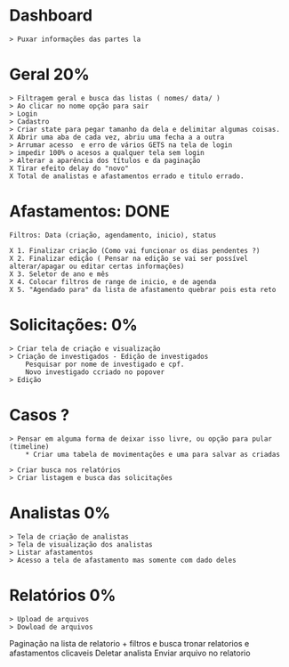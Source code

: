 # Dashboard

    > Puxar informações das partes la

# Geral 20%

    > Filtragem geral e busca das listas ( nomes/ data/ )
    > Ao clicar no nome opção para sair
    > Login
    > Cadastro
    > Criar state para pegar tamanho da dela e delimitar algumas coisas.
    X Abrir uma aba de cada vez, abriu uma fecha a a outra
    > Arrumar acesso  e erro de vários GETS na tela de login
    > impedir 100% o acesos a qualquer tela sem login
    > Alterar a aparência dos títulos e da paginação
    X Tirar efeito delay do "novo"
    X Total de analistas e afastamentos errado e titulo errado.

# Afastamentos: DONE

    Filtros: Data (criação, agendamento, inicio), status

    X 1. Finalizar criação (Como vai funcionar os dias pendentes ?)
    X 2. Finalizar edição ( Pensar na edição se vai ser possível alterar/apagar ou editar certas informações)
    X 3. Seletor de ano e mês
    X 4. Colocar filtros de range de inicio, e de agenda
    X 5. "Agendado para" da lista de afastamento quebrar pois esta reto

# Solicitações: 0%

    > Criar tela de criação e visualização
    > Criação de investigados - Edição de investigados
        Pesquisar por nome de investigado e cpf.
        Novo investigado ccriado no popover
    > Edição

# Casos ?

    > Pensar em alguma forma de deixar isso livre, ou opção para pular (timeline)
        * Criar uma tabela de movimentações e uma para salvar as criadas

    > Criar busca nos relatórios
    > Criar listagem e busca das solicitações

# Analistas 0%

    > Tela de criação de analistas
    > Tela de visualização dos analistas
    > Listar afastamentos
    > Acesso a tela de afastamento mas somente com dado deles

# Relatórios 0%

    > Upload de arquivos
    > Dowload de arquivos

Paginação na lista de relatorio + filtros e busca
tronar relatorios e afastamentos clicaveis
Deletar analista
Enviar arquivo no relatorio

